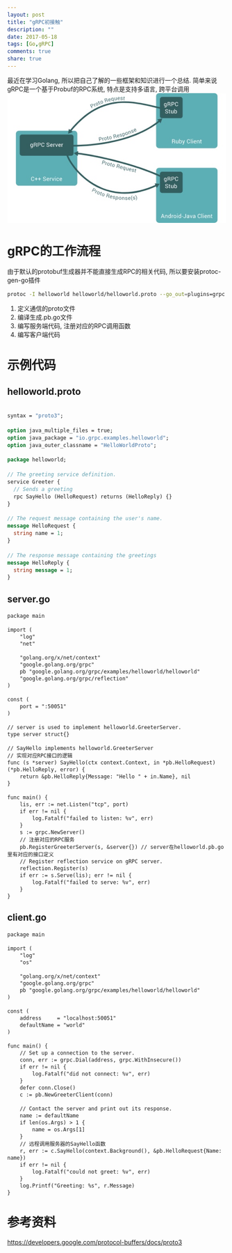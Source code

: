 ```yaml
---
layout: post
title: "gRPC初接触"
description: ""
date: 2017-05-18
tags: [Go,gRPC]
comments: true
share: true
---
```

最近在学习Golang, 所以把自己了解的一些框架和知识进行一个总结.
简单来说gRPC是一个基于Probuf的RPC系统, 特点是支持多语言, 跨平台调用
![](/img/14950822669645.jpg)


# gRPC的工作流程
由于默认的protobuf生成器并不能直接生成RPC的相关代码, 所以要安装protoc-gen-go插件

``` bash
protoc -I helloworld helloworld/helloworld.proto --go_out=plugins=grpc:helloworld
```

1. 定义通信的proto文件
2. 编译生成.pb.go文件
3. 编写服务端代码, 注册对应的RPC调用函数
4. 编写客户端代码


# 示例代码
## helloworld.proto
``` protobuf

syntax = "proto3";

option java_multiple_files = true;
option java_package = "io.grpc.examples.helloworld";
option java_outer_classname = "HelloWorldProto";

package helloworld;

// The greeting service definition.
service Greeter {
  // Sends a greeting
  rpc SayHello (HelloRequest) returns (HelloReply) {}
}

// The request message containing the user's name.
message HelloRequest {
  string name = 1;
}

// The response message containing the greetings
message HelloReply {
  string message = 1;
}

```

## server.go
``` golang
package main

import (
	"log"
	"net"

	"golang.org/x/net/context"
	"google.golang.org/grpc"
	pb "google.golang.org/grpc/examples/helloworld/helloworld"
	"google.golang.org/grpc/reflection"
)

const (
	port = ":50051"
)

// server is used to implement helloworld.GreeterServer.
type server struct{}

// SayHello implements helloworld.GreeterServer
// 实现对应RPC接口的逻辑
func (s *server) SayHello(ctx context.Context, in *pb.HelloRequest) (*pb.HelloReply, error) {
	return &pb.HelloReply{Message: "Hello " + in.Name}, nil
}

func main() {
	lis, err := net.Listen("tcp", port)
	if err != nil {
		log.Fatalf("failed to listen: %v", err)
	}
	s := grpc.NewServer()
	// 注册对应的RPC服务
	pb.RegisterGreeterServer(s, &server{}) // server在helloworld.pb.go里有对应的接口定义
	// Register reflection service on gRPC server.
	reflection.Register(s)
	if err := s.Serve(lis); err != nil {
		log.Fatalf("failed to serve: %v", err)
	}
}

```

## client.go
``` golang
package main

import (
	"log"
	"os"

	"golang.org/x/net/context"
	"google.golang.org/grpc"
	pb "google.golang.org/grpc/examples/helloworld/helloworld"
)

const (
	address     = "localhost:50051"
	defaultName = "world"
)

func main() {
	// Set up a connection to the server.
	conn, err := grpc.Dial(address, grpc.WithInsecure())
	if err != nil {
		log.Fatalf("did not connect: %v", err)
	}
	defer conn.Close()
	c := pb.NewGreeterClient(conn)

	// Contact the server and print out its response.
	name := defaultName
	if len(os.Args) > 1 {
		name = os.Args[1]
	}
	// 远程调用服务器的SayHello函数
	r, err := c.SayHello(context.Background(), &pb.HelloRequest{Name: name})
	if err != nil {
		log.Fatalf("could not greet: %v", err)
	}
	log.Printf("Greeting: %s", r.Message)
}

```

# 参考资料
https://developers.google.com/protocol-buffers/docs/proto3


